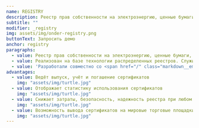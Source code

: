 ```yaml
---
name: REGISTRY
description: Реестр прав собственности на электроэнергию, ценные бумаги, недвижимость и пр
subtitle: ""
modifier: _registry
img: assets/img/onder-registry.png
buttonText: Запросить демо
anchor: registry
paragraphs:
  - value: Реестр прав собственности на электроэнергию, ценные бумаги, недвижимость и пр.
  - value: Реализован на базе технологии распределенных реестров. Служит для выдачи и обращения цифровых активов, которые хранят право на собственность.
  - value: 'Разработали совместно со <span href="/" class="markdown__emphasized-text">StartBlock</span> на примере реестра зеленых сертификатов.'
advantages:
  - value: Ведёт выпуск, учёт и погашение сертификатов
    img: "assets/img/turtle.jpg"
  - value: Отображает статистику использования сертификатов
    img: "assets/img/turtle.jpg"
  - value: Снижает затраты, безопасность, надежность реестра при любом числе пользователей
    img: "assets/img/turtle.jpg"
  - value: Возможность вывода сертификатов на мировые торговые площадки
    img: "assets/img/turtle.jpg"
---
```

